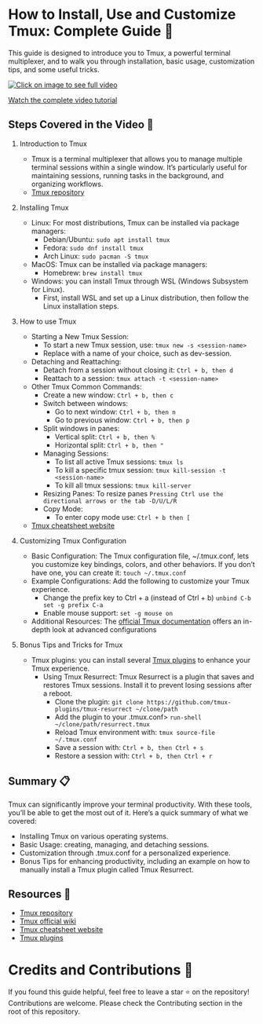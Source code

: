 # How to Install, Use and Customize Tmux: Complete Guide 📝

This guide is designed to introduce you to Tmux, a powerful terminal multiplexer, and to walk you through installation, basic usage, customization tips, and some useful tricks.

[![Click on image to see full video](https://img.youtube.com/vi/_DsRuPLdZQs/0.jpg "Watch the complete video tutorial")](www.youtube.com/watch?v=_DsRuPLdZQs)

[Watch the complete video tutorial](www.youtube.com/watch?v=_DsRuPLdZQs)

## Steps Covered in the Video 🎥 

1. Introduction to Tmux
    - Tmux is a terminal multiplexer that allows you to manage multiple terminal sessions within a single window. It’s particularly useful for maintaining sessions, running tasks in the background, and organizing workflows.
    - [Tmux repository](https://github.com/tmux/tmux)

2. Installing Tmux
    - Linux: For most distributions, Tmux can be installed via package managers:
        - Debian/Ubuntu: `sudo apt install tmux`
        - Fedora: `sudo dnf install tmux`
        - Arch Linux: `sudo pacman -S tmux`
    - MacOS: Tmux can be installed via package managers:
        - Homebrew: `brew install tmux`
    - Windows: you can install Tmux through WSL (Windows Subsystem for Linux). 
        - First, install WSL and set up a Linux distribution, then follow the Linux installation steps.

3. How to use Tmux
    - Starting a New Tmux Session:
        - To start a new Tmux session, use: `tmux new -s <session-name>`
        - Replace <session-name> with a name of your choice, such as dev-session.
    - Detaching and Reattaching:
        - Detach from a session without closing it: `Ctrl + b, then d`
        - Reattach to a session: `tmux attach -t <session-name>`
    - Other Tmux Common Commands:
        - Create a new window: `Ctrl + b, then c`
        - Switch between windows:
            - Go to next window: `Ctrl + b, then n`
            - Go to previous window: `Ctrl + b, then p`
        - Split windows in panes:
            - Vertical split: `Ctrl + b, then %`
            - Horizontal split: `Ctrl + b, then "`
        - Managing Sessions:
            - To list all active Tmux sessions: `tmux ls`
            - To kill a specific tmux session: `tmux kill-session -t <session-name>`
            - To kill all tmux sessions: `tmux kill-server`
        - Resizing Panes: To resize panes `Pressing Ctrl use the directional arrows or the tab -D/U/L/R`
        - Copy Mode:
            - To enter copy mode use: `Ctrl + b then [`
    - [Tmux cheatsheet website](https://tmuxcheatsheet.com/)

4. Customizing Tmux Configuration
    - Basic Configuration: The Tmux configuration file, ~/.tmux.conf, lets you customize key bindings, colors, and other behaviors. If you don’t have one, you can create it: `touch ~/.tmux.conf`
    - Example Configurations: Add the following to customize your Tmux experience.
        - Change the prefix key to Ctrl + a (instead of Ctrl + b) `unbind C-b set -g prefix C-a`
        - Enable mouse support: `set -g mouse on`
    - Additional Resources: The [official Tmux documentation](https://github.com/tmux/tmux/wiki) offers an in-depth look at advanced configurations

5. Bonus Tips and Tricks for Tmux
    - Tmux plugins: you can install several [Tmux plugins](https://github.com/tmux-plugins/) to enhance your Tmux experience.
        - Using Tmux Resurrect: Tmux Resurrect is a plugin that saves and restores Tmux sessions. Install it to prevent losing sessions after a reboot.
            - Clone the plugin: `git clone https://github.com/tmux-plugins/tmux-resurrect ~/clone/path`
            - Add the plugin to your .tmux.conf> `run-shell ~/clone/path/resurrect.tmux`
            - Reload Tmux environment with: `tmux source-file ~/.tmux.conf`
            - Save a session with: `Ctrl + b, then Ctrl + s`
            - Restore a session with: `Ctrl + b, then Ctrl + r`

## Summary 📋
Tmux can significantly improve your terminal productivity. With these tools, you’ll be able to get the most out of it. Here’s a quick summary of what we covered:
- Installing Tmux on various operating systems.
- Basic Usage: creating, managing, and detaching sessions.
- Customization through .tmux.conf for a personalized experience.
- Bonus Tips for enhancing productivity, including an example on how to manually install a Tmux plugin called Tmux Resurrect.



## Resources 📂
- [Tmux repository](https://github.com/tmux/tmux)
- [Tmux official wiki](https://github.com/tmux/tmux/wiki)
- [Tmux cheatsheet website](https://tmuxcheatsheet.com/)
- [Tmux plugins](https://github.com/tmux-plugins/)

# Credits and Contributions 🤝
If you found this guide helpful, feel free to leave a star ⭐ on the repository! Contributions are welcome. Please check the Contributing section in the root of this repository.
